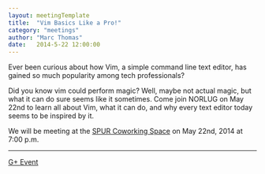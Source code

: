 ```yaml
---
layout: meetingTemplate
title:  "Vim Basics Like a Pro!"
category: "meetings"
author: "Marc Thomas"
date:   2014-5-22 12:00:00
---
```


Ever been curious about how Vim, a simple command line text editor, has gained so much popularity among tech professionals?  

Did you know vim could perform magic? Well, maybe not actual magic, but what it can do sure seems like it sometimes. Come join NORLUG on May 22nd to learn all about Vim, what it can do, and why every text editor today seems to be inspired by it.


We will be meeting at the <a href="https://www.google.com/maps/place/313+1%2F2+Division+St+S/@44.4569015,-93.1596518,17z/data=!3m1!4b1!4m2!3m1!1s0x87f653c708dab4b3:0x7826288e9b2cdb61">SPUR Coworking Space</a> on May 22nd, 2014 at 7:00 p.m.

---
<a href="https://plus.google.com/u/0/events/c97s6p34h4ebm82bmm1q7atbtg4?authkey=CJOj-JLgrsi81wE" target="_blank">G+ Event</a>

